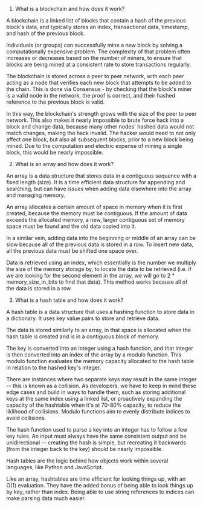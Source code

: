 1. What is a blockchain and how does it work? 

A blockchain is a linked list of blocks that contain a hash of the previous block's data, and typically stores an index, transactional data, timestamp, and hash of the previous block.

Individuals (or groups) can successfully mine a new block by solving a computationally expensive problem. The complexity of that problem often increases or decreases based on the number of miners, to ensure that blocks are being mined at a consistent rate to store transactions regularly.

The blockchain is stored across a peer to peer network, with each peer acting as a node that verifies each new block that attempts to be added to the chain. This is done via Consensus - by checking that the block's miner is a valid node in the network, the proof is correct, and their hashed reference to the previous block is valid. 

In this way, the blockchain's strength grows with the size of the peer to peer network. This also makes it nearly impossible to brute force hack into a block and change data, because many other nodes' hashed data would not match changes, making the hack invalid. The hacker would need to not only affect one block, but also all subsequent blocks, prior to a new block being mined. Due to the computation and electric expense of mining a single block, this would be nearly impossible.


2. What is an array and how does it work?

An array is a data structure that stores data in a contiguous sequence with a fixed length (size). It is a time efficient data structure for appending and searching, but can have issues when adding data elsewhere into the array and managing memory.

An array allocates a certain amount of space in memory when it is first created, because the memory must be contiguous. If the amount of data exceeds the allocated memory, a new, larger contiguous set of memory space must be found and the old data copied into it.

In a similar vein, adding data into the beginning or middle of an array can be slow because all of the previous data is stored in a row. To insert new data, all the previous data must be shifted one space over.

Data is retrieved using an index, which essentially is the number we multiply the size of the memory storage by, to locate the data to be retrieved (i.e. if we are looking for the second element in the array, we will go to 2 * memory_size_in_bits to find that data). This method works because all of the data is stored in a row.


3. What is a hash table and how does it work?

A hash table is a data structure that uses a hashing function to store data in a dictionary. It uses key value pairs to store and retrieve data.

The data is stored similarly to an array, in that space is allocated when the hash table is created and is in a contiguous block of memory.

The key is converted into an integer using a hash function, and that integer is then converted into an index of the array by a modulo function. This modulo function evaluates the memory capacity allocated to the hash table in relation to the hashed key's integer.

There are instances where two separate keys may result in the same integer -- this is known as a collision. As developers, we have to keep in mind these edge cases and build in ways to handle them, such as storing additional keys at the same index using a linked list, or proactively expanding the capacity of the hashtable when it's at 70-80% capacity, to reduce the liklihood of collisions. Modulo functions aim to evenly distribute indices to avoid collisions.

The hash function used to parse a key into an integer has to follow a few key rules. An input must always have the same consistent output and be unidirectional -- creating the hash is simple, but recreating it backwards (from the integer back to the key) should be nearly impossible.

Hash tables are the logic behind how objects work within several languages, like Python and JavaScript.

Like an array, hashtables are time efficient for looking things up, with an O(1) evaluation. They have the added bonus of being able to look things up by key, rather than index. Being able to use string references to indices can make parsing data much easier.
